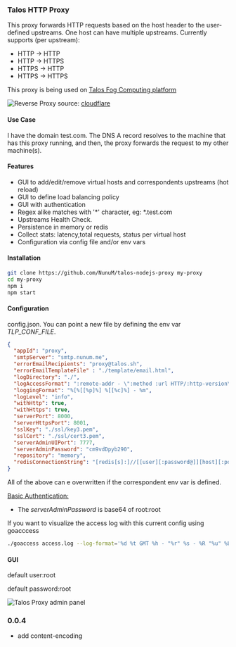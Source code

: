### Talos HTTP Proxy

This proxy forwards HTTP requests based on the host header to the user-defined upstreams. One host can have multiple 
upstreams. Currently supports (per upstream):
 
 * HTTP -> HTTP
 * HTTP -> HTTPS
 * HTTPS -> HTTP
 * HTTPS -> HTTPS
 
This proxy is being used on [Talos Fog Computing platform](https://talos.sh)

![Reverse Proxy](https://www.cloudflare.com/img/learning/cdn/glossary/reverse-proxy/reverse-proxy-flow.svg)
source: [cloudflare](https://www.cloudflare.com/learning/cdn/glossary/reverse-proxy/)

#### Use Case

I have the domain test.com. The DNS A record resolves to the machine that has this proxy running, and then, the proxy forwards the request to my other machine(s).

#### Features
* GUI to add/edit/remove virtual hosts and correspondents upstreams (hot reload)
* GUI to define load balancing policy
* GUI with authentication
* Regex alike matches with '*' character, eg: *.test.com
* Upstreams Health Check.
* Persistence in memory or redis
* Collect stats: latency,total requests, status per virtual host
* Configuration via config file and/or env vars


#### Installation

```bash
git clone https://github.com/NunuM/talos-nodejs-proxy my-proxy
cd my-proxy
npm i
npm start
```

#### Configuration

config.json. You can point a new file by defining the env var *TLP_CONF_FILE*.

```json
{
  "appId": "proxy",
  "smtpServer": "smtp.nunum.me",
  "errorEmailRecipients": "proxy@talos.sh",
  "errorEmailTemplateFile" : "./template/email.html",
  "logDirectory": "./",
  "logAccessFormat": ":remote-addr - \":method :url HTTP/:http-version\" :status :content-length \":referrer\" \":user-agent\" :response-time",
  "loggingFormat": "%[%[[%p]%] %[[%c]%] - %m",
  "logLevel": "info",
  "withHttp": true,
  "withHttps": true,
  "serverPort": 8000,
  "serverHttpsPort": 8001,
  "sslKey": "./ssl/key3.pem",
  "sslCert": "./ssl/cert3.pem",
  "serverAdminUIPort": 7777,
  "serverAdminPassword": "cm9vdDpyb290",
  "repository": "memory",
  "redisConnectionString": "[redis[s]:]//[[user][:password@]][host][:port][/db-number][?db=db-number[&password=bar[&option=value]]]"
}
```

All of the above can e overwritten if the correspondent env var is defined.

[Basic Authentication:](https://en.wikipedia.org/wiki/Basic_access_authentication)

* The *serverAdminPassword* is base64 of root:root


If you want to visualize the access log with this current config using goacccess

```bash
./goaccess access.log --log-format='%d %t GMT %h - "%r" %s - %R "%u" %L %v' --date-format='%a, %d %b %Y' --time-format='%H:%M:%S'
```

#### GUI

default user:root

default password:root

![Talos Proxy admin panel](https://i.ibb.co/N72vdDq/Screenshot-2020-04-13-at-23-31-08.png)


### 0.0.4

* add content-encoding